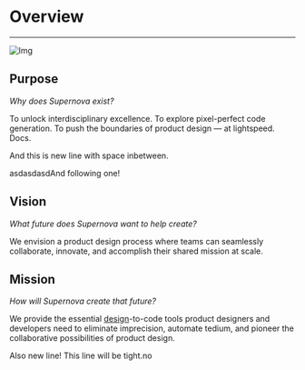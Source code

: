 
# Overview

---

![Img](https://studio-assets-dev.supernova.io/design-systems/460/3ae75ad9-75da-4c3c-815e-b7436fbe110c.png?Expires=1974931200&Policy=eyJTdGF0ZW1lbnQiOlt7IlJlc291cmNlIjoiaHR0cHM6Ly9zdHVkaW8tYXNzZXRzLWRldi5zdXBlcm5vdmEuaW8vZGVzaWduLXN5c3RlbXMvNDYwLzNhZTc1YWQ5LTc1ZGEtNGMzYy04MTVlLWI3NDM2ZmJlMTEwYy5wbmciLCJDb25kaXRpb24iOnsiRGF0ZUxlc3NUaGFuIjp7IkFXUzpFcG9jaFRpbWUiOjE5NzQ5MzEyMDB9fX1dfQ__&Signature=GqiErMJbvGVONBSTx2hVPW~RNu8F3a4jTiG7LwJjX5KxUNFDeAhrE8q~a6YdcOsOTnVAA2CQ7TOL6ZrhgHq8JjbKajARZiqSBi4wFqWTf8HSBBA2tHJ9dgRL2Dt17rCRTsuIwMcpCwM7AwLZ3Yh0JVJR2hKN4~RV1hRvG1xeMnT7qpZhB12L1zlnk2LyTYW9X8YIR0i3-PjYEzMHIW-7D8d4InMpsltb9zzVLsaHVmdz3Rw0MXj~O758Is0HugoAE2XKCfWTbIn4y-w6Sf83WaJ~5wfJao9NxEDEdUseBf0yM6pp3N3xNZY4cwBS8oXfVPCvhrngaqsf0vflBrSRRA__&Key-Pair-Id=APKAJGK34LCCAUR7N6LA)

## Purpose

*Why does Supernova exist?*

To unlock interdisciplinary excellence. To explore pixel-perfect code generation. To push the boundaries of product design — at lightspeed. Docs.

And this is new line with space inbetween.

asdasdasdAnd following one!

## Vision

*What future does Supernova want to help create?*

We envision a product design process where teams can seamlessly collaborate, innovate, and accomplish their shared mission at scale.

## Mission

*How will Supernova create that future?*

We provide the essential [design](https://google.com)-to-code tools product designers and developers need to eliminate imprecision, automate tedium, and pioneer the collaborative possibilities of product design.

Also new line! This line will be tight.no